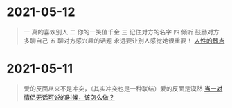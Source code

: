 # 2021-05-12

> 一 真的喜欢别人
> 二 你的一笑值千金
> 三 记住对方的名字
> 四 倾听 鼓励对方多聊自己
> 五 聊对方感兴趣的话题
> 永远要让别人感觉她很重要！
> [人性的弱点]()


# 2021-05-11

> 爱的反面从来不是冲突，（其实冲突也是一种联结）爱的反面是漠然
> [当一对情侣无话可说的时候，该怎么做？](https://www.zhihu.com/question/280272233/answer/673024647)
